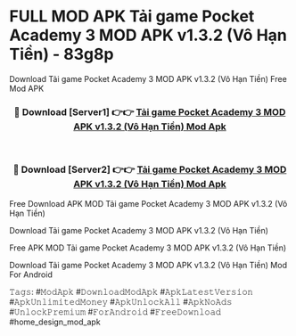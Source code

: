 # FULL MOD APK Tải game Pocket Academy 3 MOD APK v1.3.2 (Vô Hạn Tiền) - 83g8p
Download Tải game Pocket Academy 3 MOD APK v1.3.2 (Vô Hạn Tiền) Free Mod APK

<div align="center">
<h3>🔴 Download [Server1] 👉👉 <a href="https://apk-comot.site?title=Tải_game_Pocket_Academy_3_MOD_APK_v1.3.2_(Vô_Hạn_Tiền)">Tải game Pocket Academy 3 MOD APK v1.3.2 (Vô Hạn Tiền) Mod Apk</a></h3><br>

<h3>🔴 Download [Server2] 👉👉 <a href="https://apk-comot.site?title=Tải_game_Pocket_Academy_3_MOD_APK_v1.3.2_(Vô_Hạn_Tiền)">Tải game Pocket Academy 3 MOD APK v1.3.2 (Vô Hạn Tiền) Mod Apk</a></h3>
</div>


Free Download APK MOD Tải game Pocket Academy 3 MOD APK v1.3.2 (Vô Hạn Tiền)

Download Tải game Pocket Academy 3 MOD APK v1.3.2 (Vô Hạn Tiền) 

Free APK MOD Tải game Pocket Academy 3 MOD APK v1.3.2 (Vô Hạn Tiền) 

Download Tải game Pocket Academy 3 MOD APK v1.3.2 (Vô Hạn Tiền) Mod For Android

𝚃𝚊𝚐𝚜: #𝙼𝚘𝚍𝙰𝚙𝚔 #𝙳𝚘𝚠𝚗𝚕𝚘𝚊𝚍𝙼𝚘𝚍𝙰𝚙𝚔 #𝙰𝚙𝚔𝙻𝚊𝚝𝚎𝚜𝚝𝚅𝚎𝚛𝚜𝚒𝚘𝚗 #𝙰𝚙𝚔𝚄𝚗𝚕𝚒𝚖𝚒𝚝𝚎𝚍𝙼𝚘𝚗𝚎𝚢 #𝙰𝚙𝚔𝚄𝚗𝚕𝚘𝚌𝚔𝙰𝚕𝚕 #𝙰𝚙𝚔𝙽𝚘𝙰𝚍𝚜 #𝚄𝚗𝚕𝚘𝚌𝚔𝙿𝚛𝚎𝚖𝚒𝚞𝚖 #𝙵𝚘𝚛𝙰𝚗𝚍𝚛𝚘𝚒𝚍 #𝙵𝚛𝚎𝚎𝙳𝚘𝚠𝚗𝚕𝚘𝚊𝚍 #home_design_mod_apk